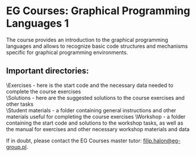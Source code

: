 # EG Courses: Graphical Programming Languages 1

The course provides an introduction to the graphical programming languages and allows to recognize basic code structures and mechanisms specific for graphical programming environments.

## Important directories:<br />
\Exercises - here is the start code and the necessary data needed to complete the course exercises<br />
\Solutions - here are the suggested solutions to the course exercises and other tasks<br />
\Student materials - a folder containing general instructions and other materials useful for completing the course exercises
\Workshop - a folder containing the start code and solutions to the workshop tasks, as well as the manual for exercises and other necessary workshop materials and data<br />

If in doubt, please contact the EG Courses master tutor: filip.halon@eg-group.pl.
